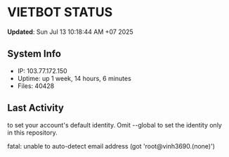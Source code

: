 # VIETBOT STATUS
**Updated**: Sun Jul 13 10:18:44 AM +07 2025

## System Info
- IP: 103.77.172.150
- Uptime: up 1 week, 14 hours, 6 minutes
- Files: 40428

## Last Activity

to set your account's default identity.
Omit --global to set the identity only in this repository.

fatal: unable to auto-detect email address (got 'root@vinh3690.(none)')
